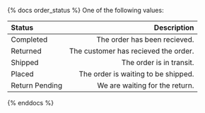 {% docs order_status %}
One of the following values:

|Status             |Description                              |
|:------------------|----------------------------------------:|
| Completed         | The order has been recieved.            |
| Returned          | The customer has recieved the order.    |
| Shipped           | The order is in transit.                |
| Placed            | The order is waiting to be shipped.     |
| Return Pending    | We are waiting for the return.          |

{% enddocs %}